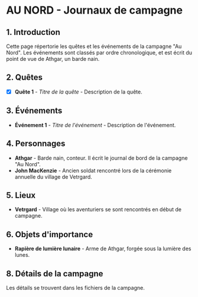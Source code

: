 # AU NORD - Journaux de campagne
## 1. Introduction
Cette page répertorie les quêtes et les événements de la campagne "Au Nord". Les événements sont classés par ordre chronologique, et est écrit du point de vue de Athgar, un barde nain.

## 2. Quêtes
- [x] **Quête 1** - *Titre de la quête* - Description de la quête.

## 3. Événements
- **Événement 1** - *Titre de l'événement* - Description de l'événement.

## 4. Personnages
- **Athgar** - Barde nain, conteur. Il écrit le journal de bord de la campagne "Au Nord".
- **John MacKenzie** - Ancien soldat rencontré lors de la cérémonie annuelle du village de Vetrgard.

## 5. Lieux
- **Vetrgard** - Village où les aventuriers se sont rencontrés en début de campagne.

## 6. Objets d'importance
- **Rapière de lumière lunaire** - Arme de Athgar, forgée sous la lumière des lunes.

## 8. Détails de la campagne
Les détails se trouvent dans les fichiers de la campagne.
